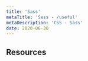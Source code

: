 ```yaml
---
title: 'Sass'
metaTitle: 'Sass - /useful'
metaDescription: 'CSS - Sass'
date: 2020-06-30
---
```


## Resources
